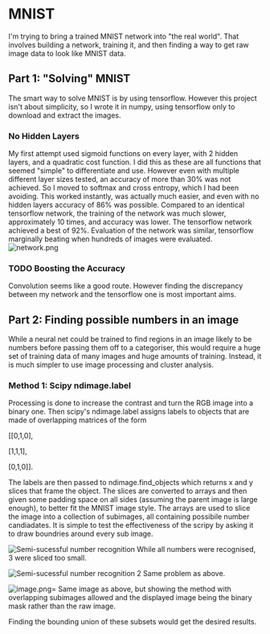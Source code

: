 # MNIST
I'm trying to bring a trained MNIST network into "the real world". That involves building a network, training it, and then finding a way to get raw image data to look like MNIST data.
## Part 1: "Solving" MNIST
The smart way to solve MNIST is by using tensorflow. However this project isn't about simplicity, so I wrote it in numpy, using tensorflow only to download and extract the images.

### No Hidden Layers
My first attempt used sigmoid functions on every layer, with 2 hidden layers, and a quadratic cost function. I did this as these are all functions that seemed "simple" to differentiate and use. However even with multiple different layer sizes tested, an accuracy of more than 30% was not achieved. So I moved to softmax and cross entropy, which I had been avoiding. This worked instantly, was actually much easier, and even with no hidden layers accuracy of 86% was possible. Compared to an identical tensorflow network, the training of the network was much slower, approximately 10 times, and accuracy was lower. The tensorflow network achieved a best of 92%. Evaluation of the network was similar, tensorflow marginally beating when hundreds of images were evaluated. 
![network.png](https://i.postimg.cc/7Ls9FXpD/network.png)
### TODO Boosting the Accuracy
Convolution seems like a good route. However finding the discrepancy between my network and the tensorflow one is most important aims. 

## Part 2: Finding possible numbers in an image
While a neural net could be trained to find regions in an image likely to be numbers before passing them off to a categoriser, this would require a huge set of training data of many images and huge amounts of training. Instead, it is much simpler to use image processing and cluster analysis. 
### Method 1: Scipy ndimage.label
Processing is done to increase the contrast and turn the RGB image into a binary one. Then scipy's ndimage.label assigns labels to objects that are made of overlapping matrices of the form

[[0,1,0],

 [1,1,1],
 
 [0,1,0]].
 
The labels are then passed to ndimage.find_objects which returns x and y slices that frame the object. The slices are converted to arrays and then given some padding space on all sides (assuming the parent image is large enough), to better fit the MNIST image style. The arrays are used to slice the image into a collection of subimages, all containing possibile number candiadates. It is simple to test the effectiveness of the scripy by asking it to draw boundries around every sub image. 

![Semi-sucessful number recognition](https://i.postimg.cc/SsJBwTj1/numbers-Found.png)
While all numbers were recognised, 3 were sliced too small. 

![Semi-sucessful number recognition 2](https://i.postimg.cc/902BGz3P/image.png)
Same problem as above.

![image.png](https://i.postimg.cc/gk8nC4Z0/image.png)=
Same image as above, but showing the method with overlapping subimages allowed and the displayed image being the binary mask rather than the raw image. 

Finding the bounding union of these subsets would get the desired results.
